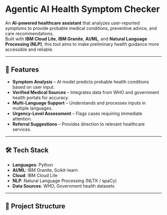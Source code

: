 # Agentic AI Health Symptom Checker

An **AI-powered healthcare assistant** that analyzes user-reported symptoms to provide probable medical conditions, preventive advice, and care recommendations.  
Built with **IBM Cloud Lite**, **IBM Granite**, **AI/ML**, and **Natural Language Processing (NLP)**, this tool aims to make preliminary health guidance more accessible and reliable.

---

## 🚀 Features
- **Symptom Analysis** – AI model predicts probable health conditions based on user input.  
- **Verified Medical Sources** – Integrates data from WHO and government health portals for accuracy.  
- **Multi-Language Support** – Understands and processes inputs in multiple languages.  
- **Urgency-Level Assessment** – Flags cases requiring immediate attention.  
- **Referral Suggestions** – Provides direction to relevant healthcare services.  

---

## 🛠️ Tech Stack
- **Languages**: Python  
- **AI/ML**: IBM Granite, Scikit-learn  
- **Cloud**: IBM Cloud Lite  
- **NLP**: Natural Language Processing (NLTK / spaCy)  
- **Data Sources**: WHO, Government health datasets  

---

## 📂 Project Structure

